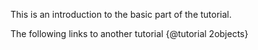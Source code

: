 This is an introduction to the basic part of the tutorial.

The following links to another tutorial {@tutorial 2objects}